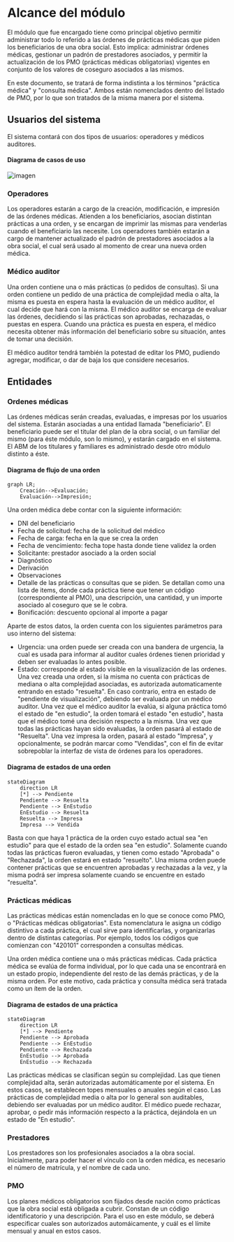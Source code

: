 # Alcance del módulo

El módulo que fue encargado tiene como principal objetivo permitir administrar todo lo referido a las órdenes de prácticas médicas que piden los beneficiarios de una obra social. Esto implica: administrar órdenes médicas, gestionar un padrón de prestadores asociados, y permitir la actualización de los PMO (prácticas médicas obligatorias) vigentes en conjunto de los valores de coseguro asociados a las mismos.

En este documento, se tratará de forma indistinta a los términos "práctica médica" y "consulta médica". Ambos están nomenclados dentro del listado de PMO, por lo que son
tratados de la misma manera por el sistema.

## Usuarios del sistema

El sistema contará con dos tipos de usuarios: operadores y médicos auditores.

#### Diagrama de casos de uso

![imagen](https://user-images.githubusercontent.com/45775681/181996789-a6b6dadc-b5cb-4c6a-82e7-a19ad03fe16d.png)

### Operadores

Los operadores estarán a cargo de la creación, modificación, e impresión de las órdenes médicas. Atienden a los beneficiarios, asocian distintan prácticas a una orden, y se encargan de imprimir las mismas para venderlas cuando el beneficiario las necesite. Los operadores también estarán a cargo de mantener actualizado el padrón de prestadores asociados a la obra social, el cual será usado al momento de crear una nueva orden médica.

### Médico auditor

Una orden contiene una o más prácticas (o pedidos de consultas). Si una orden contiene un pedido de una práctica de complejidad media o alta, la misma es puesta en espera hasta la evaluación de un médico auditor, el cual decide que hará con la misma. El médico auditor se encarga de evaluar las órdenes, decidiendo si las prácticas son aprobadas, rechazadas, o puestas en espera. Cuando una práctica es puesta en espera, el médico necesita obtener más información del beneficiario sobre su situación, antes de tomar una decisión.

El médico auditor tendrá también la potestad de editar los PMO, pudiendo agregar, modificar, o dar de baja los que considere necesarios.

## Entidades

### Ordenes médicas

Las órdenes médicas serán creadas, evaluadas, e impresas por los usuarios del sistema. Estarán asociadas a una entidad llamada "beneficiario". El beneficiario puede ser el titular del plan de la obra social, o un familiar del mismo (para éste módulo, son lo mismo), y estarán cargado en el sistema. El ABM de los titulares y familiares es administrado desde otro módulo distinto a éste.

#### Diagrama de flujo de una orden

```mermaid
graph LR;
    Creación-->Evaluación;
    Evaluación-->Impresión;
```

Una orden médica debe contar con la siguiente información:

- DNI del beneficiario
- Fecha de solicitud: fecha de la solicitud del médico
- Fecha de carga: fecha en la que se crea la orden
- Fecha de vencimiento: fecha tope hasta donde tiene validez la orden 
- Solicitante: prestador asociado a la orden social
- Diagnóstico
- Derivación
- Observaciones
- Detalle de las prácticas o consultas que se piden. Se detallan como una lista de items, donde cada práctica tiene que tener un código (correspondiente al PMO), una descripción, una cantidad, y un importe asociado al coseguro que se le cobra.
- Bonificación: descuento opcional al importe a pagar

Aparte de estos datos, la orden cuenta con los siguientes parámetros para uso interno del sistema:

- Urgencia: una orden puede ser creada con una bandera de urgencia, la cual es usada para informar al auditor cuales órdenes tienen prioridad y deben ser evaluadas
 lo antes posible.
- Estado: corresponde al estado visible en la visualización de las ordenes. Una vez creada una orden, si la misma no cuenta con prácticas de mediana o alta complejidad asociadas, es autorizada automaticamente entrando en estado "resuelta". En caso contrario, entra en estado de "pendiente de visualización", debiendo ser evaluada por un médico auditor. Una vez que el médico auditor la evalúa, si alguna práctica tomó el estado de "en estudio", la orden tomará el estado "en estudio", hasta que el médico tomé una decisión respecto a la misma. Una vez que todas las prácticas hayan sido evaluadas, la orden pasará al estado de "Resuelta". Una vez impresa la orden, pasará al estado "Impresa", y opcionalmente, se podrán marcar como "Vendidas", con el fin de evitar sobrepoblar la interfaz de vista de órdenes para los operadores.

#### Diagrama de estados de una orden

```mermaid
stateDiagram
    direction LR
    [*] --> Pendiente
    Pendiente --> Resuelta
    Pendiente --> EnEstudio
    EnEstudio --> Resuelta
    Resuelta --> Impresa
    Impresa --> Vendida
```

Basta con que haya 1 práctica de la orden cuyo estado actual sea "en estudio" para que el estado de la orden sea "en estudio". Solamente cuando todas las prácticas fueron evaluadas,
y tienen como estado "Aprobada" o "Rechazada", la orden estará en estado "resuelto". Una misma orden puede contener prácticas que se encuentren aprobadas y rechazadas a la vez, y la misma podrá
ser impresa solamente cuando se encuentre en estado "resuelta".

### Prácticas médicas

Las prácticas médicas están nomencladas en lo que se conoce como PMO, o "Prácticas médicas obligatorias". Esta nomenclatura le asigna un código distintivo a cada
práctica, el cual sirve para identificarlas, y organizarlas dentro de distintas categorías. Por ejemplo, todos los códigos que comienzan con "420101" corresponden a consultas médicas.

Una orden médica contiene una o más prácticas médicas. Cada práctica médica se evalúa de forma individual, por lo que cada una se encontrará en un estado propio, independiente del resto de las demás prácticas, y de la misma orden. Por este motivo, cada práctica y consulta médica será tratada como un ítem de la orden.

#### Diagrama de estados de una práctica

```mermaid
stateDiagram
    direction LR
    [*] --> Pendiente
    Pendiente --> Aprobada
    Pendiente --> EnEstudio
    Pendiente --> Rechazada
    EnEstudio --> Aprobada
    EnEstudio --> Rechazada
```

Las prácticas médicas se clasifican según su complejidad. Las que tienen complejidad alta, serán autorizadas automáticamente por el sistema. En estos casos, se establecen topes mensuales o anuales según el caso.
Las prácticas de complejidad media o alta por lo general son auditables, debiendo ser evaluadas por un médico auditor. El médico puede rechazar, aprobar, o pedir más información respecto a la práctica, dejándola en un estado de "En estudio". 

### Prestadores

Los prestadores son los profesionales asociados a la obra social. Inicialmente, para poder hacer el vínculo con la orden médica, es necesario el número de matrícula, y el nombre de cada uno.

### PMO

Los planes médicos obligatorios son fijados desde nación como prácticas que la obra social está obligada a cubrir. Constan de un código identificatorio y una descripción.
Para el uso en este módulo, se deberá especificar cuales son autorizados automáicamente, y cuál es el límite mensual y anual en estos casos.
